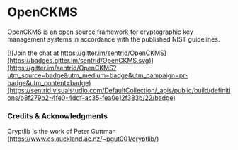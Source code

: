 # OpenCKMS

OpenCKMS is an open source framework for cryptographic key management systems in accordance with the published NIST guidelines.

[![Join the chat at https://gitter.im/sentrid/OpenCKMS](https://badges.gitter.im/sentrid/OpenCKMS.svg)](https://gitter.im/sentrid/OpenCKMS?utm_source=badge&utm_medium=badge&utm_campaign=pr-badge&utm_content=badge)(https://sentrid.visualstudio.com/DefaultCollection/_apis/public/build/definitions/b8f279b2-4fe0-4ddf-ac35-fea0e12f383b/22/badge)

### Credits & Acknowledgments
Cryptlib is the work of Peter Guttman (https://www.cs.auckland.ac.nz/~pgut001/cryptlib/)
